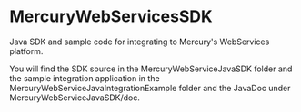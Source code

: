 MercuryWebServicesSDK
=====================

Java SDK and sample code for integrating to Mercury's WebServices platform.

You will find the SDK source in the MercuryWebServiceJavaSDK folder and the sample integration application in the MercuryWebServiceJavaIntegrationExample folder and the JavaDoc under MercuryWebServiceJavaSDK/doc.
